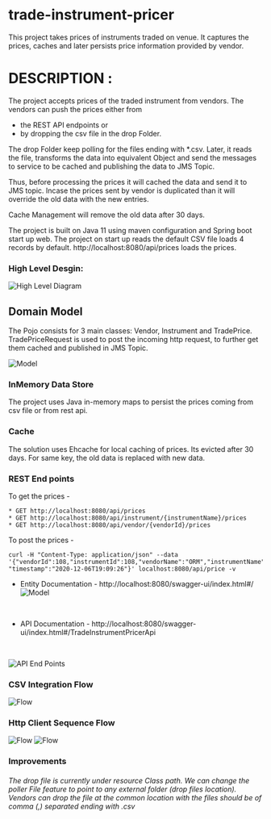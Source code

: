# trade-instrument-pricer
This project takes prices of instruments traded on venue. It captures the prices, caches and later persists price information provided by vendor.
# DESCRIPTION :
The project accepts prices of the traded instrument from vendors. The vendors can push the prices either from 
* the REST API endpoints or 
* by dropping the csv file in the drop Folder.
    
The drop Folder keep polling for
the files ending with *.csv. Later, it reads the file, transforms the data into equivalent Object and send the messages
to service to be cached and publishing the data to JMS Topic.

Thus, before processing the prices it will cached the data and send it to JMS topic. Incase the prices sent by vendor is
duplicated than it will override the old data with the new entries.

Cache Management will remove the old data after 30 days.

The project is built on Java 11 using maven configuration and Spring boot start up web.
The project on start up reads the default CSV file loads 4 records by default.
http://localhost:8080/api/prices loads the prices.

### High Level Desgin:

![High Level Diagram](uml-diagram/HLD.jpeg)

## Domain Model
The Pojo consists for 3 main classes: Vendor, Instrument and TradePrice.
TradePriceRequest is used to post the incoming http request, to further get them cached and published in JMS Topic.

![Model](uml-diagram/classDiagram.jpeg)

### InMemory Data Store
The project uses Java in-memory maps to persist the prices coming from csv file or from rest api. 

### Cache
The solution uses Ehcache for local caching of prices. Its evicted after 30 days.
For same key, the old data is replaced with new data.

### REST End points

To get the prices -
```
* GET http://localhost:8080/api/prices
* GET http://localhost:8080/api/instrument/{instrumentName}/prices
* GET http://localhost:8080/api/vendor/{vendorId}/prices
```
To post the prices -
```
curl -H "Content-Type: application/json" --data '{"vendorId":108,"instrumentId":108,"vendorName":"ORM","instrumentName":"GOOG","bid":102.34,"ask":103.50, "timestamp":"2020-12-06T19:09:26"}' localhost:8080/api/price -v
```

* Entity Documentation - http://localhost:8080/swagger-ui/index.html#/
![Model](uml-diagram/entityModel.jpg)
<br/>

* API Documentation - http://localhost:8080/swagger-ui/index.html#/TradeInstrumentPricerApi
<br/>
  
![API End Points](uml-diagram/apiEndPoints.jpeg)


### CSV Integration Flow

![Flow](uml-diagram/CsvIntegrationFlow.jpeg)


### Http Client Sequence Flow

![Flow](uml-diagram/httpSequence.jpeg)
![Flow](uml-diagram/httpSequencePart2.jpeg)


### Improvements

######  The drop file is currently under resource Class path. We can change the poller File feature to point to any external folder (drop files location). Vendors can drop the file at the common location with the files should be of comma (,) separated ending with .csv 
